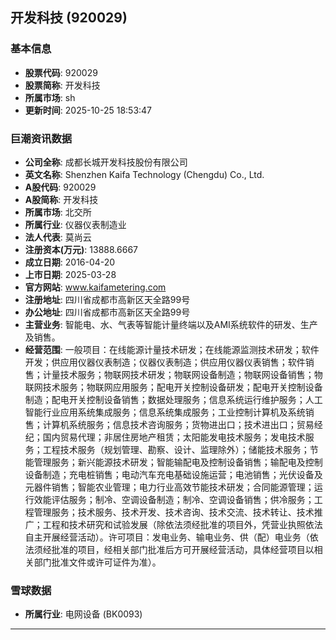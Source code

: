 ## 开发科技 (920029)

### 基本信息

- **股票代码**: 920029
- **股票简称**: 开发科技
- **所属市场**: sh
- **更新时间**: 2025-10-25 18:53:47

### 巨潮资讯数据

- **公司全称**: 成都长城开发科技股份有限公司
- **英文名称**: Shenzhen Kaifa Technology (Chengdu) Co., Ltd.
- **A股代码**: 920029
- **A股简称**: 开发科技
- **所属市场**: 北交所
- **所属行业**: 仪器仪表制造业
- **法人代表**: 莫尚云
- **注册资本(万元)**: 13888.6667
- **成立日期**: 2016-04-20
- **上市日期**: 2025-03-28
- **官方网站**: www.kaifametering.com
- **注册地址**: 四川省成都市高新区天全路99号
- **办公地址**: 四川省成都市高新区天全路99号
- **主营业务**: 智能电、水、气表等智能计量终端以及AMI系统软件的研发、生产及销售。
- **经营范围**: 一般项目：在线能源计量技术研发；在线能源监测技术研发；软件开发；供应用仪器仪表制造；仪器仪表制造；供应用仪器仪表销售；软件销售；计量技术服务；物联网技术研发；物联网设备制造；物联网设备销售；物联网技术服务；物联网应用服务；配电开关控制设备研发；配电开关控制设备制造；配电开关控制设备销售；数据处理服务；信息系统运行维护服务；人工智能行业应用系统集成服务；信息系统集成服务；工业控制计算机及系统销售；计算机系统服务；信息技术咨询服务；货物进出口；技术进出口；贸易经纪；国内贸易代理；非居住房地产租赁；太阳能发电技术服务；发电技术服务；工程技术服务（规划管理、勘察、设计、监理除外）；储能技术服务；节能管理服务；新兴能源技术研发；智能输配电及控制设备销售；输配电及控制设备制造；充电桩销售；电动汽车充电基础设施运营；电池销售；光伏设备及元器件销售；智能农业管理；电力行业高效节能技术研发；合同能源管理；运行效能评估服务；制冷、空调设备制造；制冷、空调设备销售；供冷服务；工程管理服务；技术服务、技术开发、技术咨询、技术交流、技术转让、技术推广；工程和技术研究和试验发展（除依法须经批准的项目外，凭营业执照依法自主开展经营活动）。许可项目：发电业务、输电业务、供（配）电业务（依法须经批准的项目，经相关部门批准后方可开展经营活动，具体经营项目以相关部门批准文件或许可证件为准）。

### 雪球数据

- **所属行业**: 电网设备 (BK0093)

---